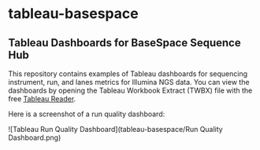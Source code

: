 # tableau-basespace

## Tableau Dashboards for BaseSpace Sequence Hub

This repository contains examples of Tableau dashboards for sequencing instrument, run, and lanes metrics for Illumina NGS data. You can view the dashboards by opening the Tableau Workbook Extract (TWBX) file with the free [Tableau Reader](https://www.tableau.com/products/reader).

Here is a screenshot of a run quality dashboard:

![Tableau Run Quality Dashboard](tableau-basespace/Run Quality Dashboard.png)
